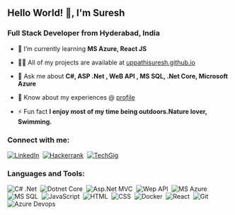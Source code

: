 ## Hello World! 👋, I'm Suresh

### Full Stack Developer from Hyderabad, India
- 🌱 I’m currently learning **MS Azure, React JS**

- 👨‍💻 All of my projects are available at [uppathisuresh.github.io](https://uppathisuresh.github.io/)

- 💬 Ask me about **C#, ASP .Net , WeB API , MS SQL, .Net Core, Microsoft Azure**

- 📄 Know about my experiences @ [profile](https://uppathisuresh.github.io/img/Suresh_FullStack_Dotnet_Developer_3Yrs_Exp_Resume.pdf)

- ⚡ Fun fact **I enjoy most of my time being outdoors.Nature lover, Swimming.**

### Connect with me:

[![LinkedIn](https://img.shields.io/badge/-LinkedIn-05122A?style=flat&logo=linkedin)](https://in.linkedin.com/in/suresh-uppathi)&nbsp;
[![Hackerrank](https://img.shields.io/badge/-HackerRank-3a424f?style=flat&logo=hackerrank)](https://www.hackerrank.com/profile/sureshuppathi)&nbsp;
[![TechGig](https://img.shields.io/badge/TG-TechGig-green?style=flat&logo=techgig)](https://www.techgig.com/uppathisuresh)&nbsp;


### Languages and Tools:
![C# .Net](https://img.shields.io/badge/C%23-%20.Net-brightgreen)&nbsp;
![Dotnet Core](https://img.shields.io/badge/Dotnet-%20Core-green)&nbsp;
![Asp.Net MVC](https://img.shields.io/badge/Asp.Net-%20MVC-green)&nbsp;
![Wep API](https://img.shields.io/badge/Web-API-orange)&nbsp;
![MS Azure](https://img.shields.io/badge/MS-Azure-orange)&nbsp;
![MS SQL](https://img.shields.io/badge/MS-SQL-blue)&nbsp;
![JavaScript](https://img.shields.io/badge/-JavaScript-05122A?style=flat&logo=javascript)&nbsp;
![HTML](https://img.shields.io/badge/-HTML-05122A?style=flat&logo=HTML5)&nbsp;
![CSS](https://img.shields.io/badge/-CSS-05122A?style=flat&logo=CSS3&logoColor=1572B6)&nbsp;
![Docker](https://img.shields.io/badge/-Docker-05122A?style=flat&logo=docker)&nbsp;
![React](https://img.shields.io/badge/-React-05122A?style=flat&logo=react)&nbsp;
![Git](https://img.shields.io/badge/-Git-05122A?style=flat&logo=git)&nbsp;
![Azure Devops](https://img.shields.io/badge/Azure%20-Devops%20-green)&nbsp;
<br />
